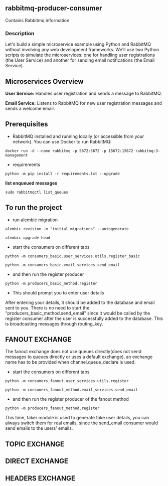 ## rabbitmq-producer-consumer
Contains Rabbitmq information

### Description
Let's build a simple microservice example using Python and RabbitMQ without involving any web development frameworks. We'll use two Python scripts to simulate the microservices: one for handling user registrations (the User Service) and another for sending email notifications (the Email Service).

## Microservices Overview

**User Service:**
Handles user registration and sends a message to RabbitMQ.

**Email Service:**
Listens to RabbitMQ for new user registration messages and sends a welcome email.

## Prerequisites
 - RabbitMQ installed and running locally (or accessible from your network). You can use Docker to run RabbitMQ:
```
docker run -d --name rabbitmq -p 5672:5672 -p 15672:15672 rabbitmq:3-management
```

 - requirements
```
python -m pip install -r requirements.txt --upgrade
```
**list enqueued messages**
```
sudo rabbitmqctl list_queues
```
## To run the project

 * run alembic migration
```
alembic revision -m "initial migrations" --autogenerate
```
```
alembic upgrade head
```

 * start the consumers on different tabs
```
python -m consumers_basic.user_services.utils.register_basic
```

```
python -m consumers_basic.email_services.send_email
```

 * and then run the register producer
```
python -m producers_basic_method.register
```
 * This should prompt you to enter user details

After entering your details, it should be added to the database and email sent to you. There is no need to start the "producers_basic_method.send_email" since it would be called by the register consumer after the user is successfully added to the database.
This is broadcasting messages through routing_key.

## FANOUT EXCHANGE
The fanout exchange does not use queues directly(does not send messages to queues directly or uses a default exchange), an exchange name has to be provided when channel.queue_declare is used.
 * start the consumers on different tabs
```
python -m consumers_fanout.user_services.utils.register
```

```
python -m consumers_fanout_method.email_services.send_email
```

 * and then run the register producer of the fanout method
```
python -m producers_fanout_method.register
```
This time, faker module is used to generate fake user details, you can always switch them for real emails, since the send_email consumer would send emails to the users' emails.
## TOPIC EXCHANGE

## DIRECT EXCHANGE

## HEADERS EXCHANGE
